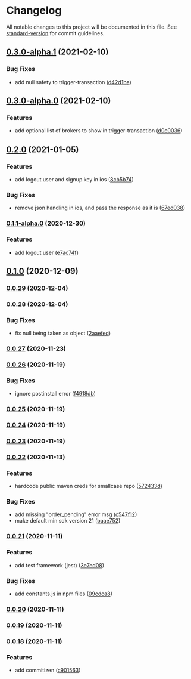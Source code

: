 # Changelog

All notable changes to this project will be documented in this file. See [standard-version](https://github.com/conventional-changelog/standard-version) for commit guidelines.

## [0.3.0-alpha.1](https://gitlab.com/scGatewayOS/react-native-smallcase-gateway/compare/v0.3.0-alpha.0...v0.3.0-alpha.1) (2021-02-10)


### Bug Fixes

* add null safety to trigger-transaction ([d42d1ba](https://gitlab.com/scGatewayOS/react-native-smallcase-gateway/commit/d42d1ba8d6c7ef80d6c7b115e0f4d55de0cb20f8))

## [0.3.0-alpha.0](https://gitlab.com/scGatewayOS/react-native-smallcase-gateway/compare/v0.2.0...v0.3.0-alpha.0) (2021-02-10)


### Features

* add optional list of brokers to show in trigger-transaction ([d0c0036](https://gitlab.com/scGatewayOS/react-native-smallcase-gateway/commit/d0c003600766991a8df7e8a87cc4f46c75878b2c))

## [0.2.0](https://gitlab.com/scGatewayOS/react-native-smallcase-gateway/compare/v0.1.1-alpha.0...v0.2.0) (2021-01-05)


### Features

* add logout user and signup key in ios ([8cb5b74](https://gitlab.com/scGatewayOS/react-native-smallcase-gateway/commit/8cb5b74e2b402253c4e2bfff2886c7e669df8f3b))


### Bug Fixes

* remove json handling in ios, and pass the response as it is ([67ed038](https://gitlab.com/scGatewayOS/react-native-smallcase-gateway/commit/67ed038bf873180fc7ca394a4fba514e83bee66c))

### [0.1.1-alpha.0](https://gitlab.com/scGatewayOS/react-native-smallcase-gateway/compare/v0.1.0...v0.1.1-alpha.0) (2020-12-30)


### Features

* add logout user ([e7ac74f](https://gitlab.com/scGatewayOS/react-native-smallcase-gateway/commit/e7ac74fddc2dfe808d8403621fc9a65cc22b8e49))

## [0.1.0](https://gitlab.com/scGatewayOS/react-native-smallcase-gateway/compare/v0.0.29...v0.1.0) (2020-12-09)

### [0.0.29](https://gitlab.com/scGatewayOS/react-native-smallcase-gateway/compare/v0.0.28...v0.0.29) (2020-12-04)

### [0.0.28](https://gitlab.com/scGatewayOS/react-native-smallcase-gateway/compare/v0.0.27...v0.0.28) (2020-12-04)


### Bug Fixes

* fix null being taken as object ([2aaefed](https://gitlab.com/scGatewayOS/react-native-smallcase-gateway/commit/2aaefedaf79c52532219dbd8a25726a888b9d280))

### [0.0.27](https://gitlab.com/scGatewayOS/react-native-smallcase-gateway/compare/v0.0.26...v0.0.27) (2020-11-23)

### [0.0.26](https://gitlab.com/scGatewayOS/react-native-smallcase-gateway/compare/v0.0.25...v0.0.26) (2020-11-19)


### Bug Fixes

* ignore postinstall error ([f4918db](https://gitlab.com/scGatewayOS/react-native-smallcase-gateway/commit/f4918db3c12db65a3d4942644e6e1b627a4a2b4d))

### [0.0.25](https://gitlab.com/scGatewayOS/react-native-smallcase-gateway/compare/v0.0.24...v0.0.25) (2020-11-19)

### [0.0.24](https://gitlab.com/scGatewayOS/react-native-smallcase-gateway/compare/v0.0.23...v0.0.24) (2020-11-19)

### [0.0.23](https://gitlab.com/scGatewayOS/react-native-smallcase-gateway/compare/v0.0.22...v0.0.23) (2020-11-19)

### [0.0.22](https://gitlab.com/scGatewayOS/react-native-smallcase-gateway/compare/v0.0.21...v0.0.22) (2020-11-13)

### Features

- hardcode public maven creds for smallcase repo ([572433d](https://gitlab.com/scGatewayOS/react-native-smallcase-gateway/commit/572433deed0ded099dfe5f5096f1feb2720eaf27))

### Bug Fixes

- add missing "order_pending" error msg ([c547f12](https://gitlab.com/scGatewayOS/react-native-smallcase-gateway/commit/c547f126677bdf3c28c8fa155bf5655f42f9aae7))
- make default min sdk version 21 ([baae752](https://gitlab.com/scGatewayOS/react-native-smallcase-gateway/commit/baae75233426dfbcd6a8aa7b4c621f31ffcc37bd))

### [0.0.21](https://gitlab.com/scGatewayOS/react-native-smallcase-gateway/compare/v0.0.20...v0.0.21) (2020-11-11)

### Features

- add test framework (jest) ([3e7ed08](https://gitlab.com/scGatewayOS/react-native-smallcase-gateway/commit/3e7ed08d0aa1e2d92224eff346016fe352aa644b))

### Bug Fixes

- add constants.js in npm files ([09cdca8](https://gitlab.com/scGatewayOS/react-native-smallcase-gateway/commit/09cdca8cf45d1d2575606cb165921f629d04e4bd))

### [0.0.20](https://gitlab.com/scGatewayOS/react-native-smallcase-gateway/compare/v0.0.19...v0.0.20) (2020-11-11)

### [0.0.19](https://gitlab.com/scGatewayOS/react-native-smallcase-gateway/compare/v0.0.18...v0.0.19) (2020-11-11)

### 0.0.18 (2020-11-11)

### Features

- add commitizen ([c901563](https://gitlab.com/scGatewayOS/react-native-smallcase-gateway/commit/c901563b1bedcd7de4c9839b1e4aa720a076f61c))
